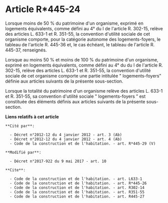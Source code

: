 # Article R*445-24

Lorsque moins de 50 % du patrimoine d'un organisme, exprimé en logements équivalents, comme défini au 4° du I de l'article R.
302-15, relève des articles L. 633-1 et R. 351-55, la convention d'utilité sociale de cet organisme comporte, pour la
catégorie autonome des logements-foyers, le tableau de l'article R. 445-36 et, le cas échéant, le tableau de  l'article R.
445-37, renseignés.

Lorsque au moins 50 % et moins de 100 % du patrimoine d'un organisme, exprimé en logements équivalents, comme défini au 4° du
du I de l'article R. 302-15, relève des articles L. 633-1 et R. 351-55, la convention d'utilité sociale de cet organisme
comporte une partie intitulée " logements-foyers” définie aux articles suivants de la présente sous-section.

Lorsque la totalité du patrimoine d'un organisme relève des articles L. 633-1 et R. 351-55, sa convention d'utilité sociale "
logements-foyers ” est constituée des éléments définis aux articles suivants de la présente sous-section.

**Liens relatifs à cet article**

	**Cité par**:

	  - Décret n°2012-12 du 4 janvier 2012 - art. 3 (Ab)
	  - Décret n°2012-12 du 4 janvier 2012 - art. 4 (Ab)
	  - Code de la construction et de l'habitation. - art. R*445-29 (V)

	**Modifié par**:

	  - Décret n°2017-922 du 9 mai 2017 - art. 10

	**Cite**:

	  - Code de la construction et de l'habitation. - art. L633-1
	  - Code de la construction et de l'habitation. - art. R*445-26
	  - Code de la construction et de l'habitation. - art. R302-14
	  - Code de la construction et de l'habitation. - art. R351-55
	  - Code de la construction et de l'habitation. - art. R445-27
